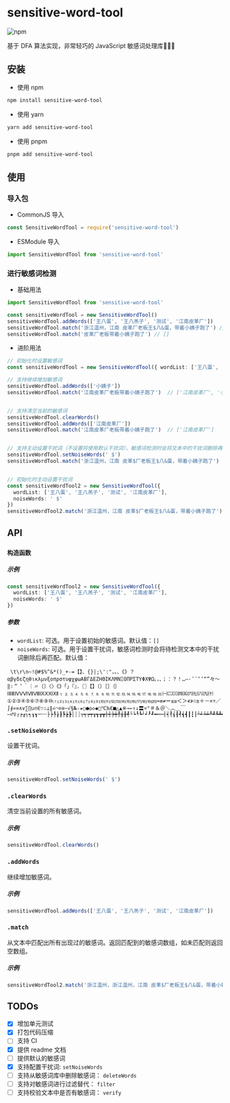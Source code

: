 # sensitive-word-tool

![npm](https://img.shields.io/npm/dm/sensitive-word-tool)

基于 DFA 算法实现，非常轻巧的 JavaScript 敏感词处理库🚀🚀🚀

## 安装

- 使用 npm

```sh
npm install sensitive-word-tool
```

- 使用 yarn

```sh
yarn add sensitive-word-tool
```

- 使用 pnpm

```sh
pnpm add sensitive-word-tool
```

## 使用

### 导入包

- CommonJS 导入

```js
const SensitiveWordTool = require('sensitive-word-tool')
```

- ESModule 导入

```js
import SensitiveWordTool from 'sensitive-word-tool'
```

### 进行敏感词检测

- 基础用法

```ts
import SensitiveWordTool from 'sensitive-word-tool'

const sensitiveWordTool = new SensitiveWordTool()
sensitiveWordTool.addWords(['王八蛋', '王八羔子', '测试', '江南皮革厂'])
sensitiveWordTool.match('浙江温州，江南 皮革厂老板王$八&蛋，带着小姨子跑了') // ['江南皮革厂', '王八蛋']
sensitiveWordTool.match('皮革厂老板带着小姨子跑了') // []
```

- 进阶用法

```ts
// 初始化时设置敏感词
const sensitiveWordTool = new SensitiveWordTool({ wordList: ['王八蛋', '王八羔子', '测试', '江南皮革厂'] })

// 支持继续增加敏感词
sensitiveWordTool.addWords(['小姨子'])
sensitiveWordTool.match('江南皮革厂老板带着小姨子跑了')  // ['江南皮革厂', '小姨子']


// 支持清空当前的敏感词
sensitiveWordTool.clearWords()
sensitiveWordTool.addWords(['江南皮革厂'])
sensitiveWordTool.match('江南皮革厂老板带着小姨子跑了')  // ['江南皮革厂']


// 支持主动设置干扰词（不设置将使用默认干扰词），敏感词检测时会将文本中的干扰词删除再匹配
sensitiveWordTool.setNoiseWords(' $')
sensitiveWordTool.match('浙江温州，江南 皮革$厂老板王$八&蛋，带着小姨子跑了')  // ['江南皮革厂']


// 初始化时主动设置干扰词
const sensitiveWordTool2 = new SensitiveWordTool({
  wordList: ['王八蛋', '王八羔子', '测试', '江南皮革厂'],
  noiseWords: ' $'
})
sensitiveWordTool2.match('浙江温州，江南 皮革$厂老板王$八&蛋，带着小姨子跑了')  // ['江南皮革厂']
```

## API

### `构造函数`

##### 示例

```ts
const sensitiveWordTool2 = new SensitiveWordTool({
  wordList: ['王八蛋', '王八羔子', '测试', '江南皮革厂'],
  noiseWords: ' $'
})
```

##### 参数

- `wordList`: 可选。用于设置初始的敏感词。默认值：`[]`
- `noiseWords`: 可选。用于设置干扰词，敏感词检测时会将待检测文本中的干扰词删除后再匹配。默认值：

```
 \t\r\n~!@#$%^&*()_+-=【】、{}|;\':"，。、《》？αβγδεζηθικλμνξοπρστυφχψωΑΒΓΔΕΖΗΘΙΚΛΜΝΞΟΠΡΣΤΥΦΧΨΩ。，、；：？！…—·ˉ¨‘’“”々～‖∶＂＇｀｜〃〔〕〈〉《》「」『』．〖〗【】（）［］｛｝ⅠⅡⅢⅣⅤⅥⅦⅧⅨⅩⅪⅫ⒈⒉⒊⒋⒌⒍⒎⒏⒐⒑⒒⒓⒔⒕⒖⒗⒘⒙⒚⒛㈠㈡㈢㈣㈤㈥㈦㈧㈨㈩①②③④⑤⑥⑦⑧⑨⑩⑴⑵⑶⑷⑸⑹⑺⑻⑼⑽⑾⑿⒀⒁⒂⒃⒄⒅⒆⒇≈≡≠＝≤≥＜＞≮≯∷±＋－×÷／∫∮∝∞∧∨∑∏∪∩∈∵∴⊥∥∠⌒⊙≌∽√§№☆★○●◎◇◆□℃‰€■△▲※→←↑↓〓¤°＃＆＠＼︿＿￣―♂♀┌┍┎┐┑┒┓─┄┈├┝┞┟┠┡┢┣│┆┊┬┭┮┯┰┱┲┳┼┽┾┿╀╁╂╃└┕┖┗┘┙┚┛━┅┉┤┥┦┧┨┩┪┫┃┇┋┴┵┶┷┸┹┺┻╋╊╉╈╇╆╅╄
```

### `.setNoiseWords`

设置干扰词。

##### 示例

```ts
sensitiveWordTool.setNoiseWords(' $')
```

### `.clearWords`

清空当前设置的所有敏感词。

##### 示例

```ts
sensitiveWordTool.clearWords()
```

### `.addWords`

继续增加敏感词。

##### 示例

```ts
sensitiveWordTool.addWords(['王八蛋', '王八羔子', '测试', '江南皮革厂'])
```

### `.match`

从文本中匹配出所有出现过的敏感词。返回匹配到的敏感词数组，如未匹配则返回空数组。

##### 示例

```ts
sensitiveWordTool2.match('浙江温州，浙江温州，江南 皮革$厂老板王$八&蛋，带着小姨子跑了')
```

## TODOs

- [x] 增加单元测试
- [X] 打包代码压缩
- [ ] 支持 CI
- [x] 提供 readme 文档
- [ ] 提供默认的敏感词
- [x] 支持配置干扰词: `setNoiseWords`
- [ ] 支持从敏感词库中删除敏感词： `deleteWords`
- [ ] 支持对敏感词进行过滤替代： `filter`
- [ ] 支持校验文本中是否有敏感词： `verify`

